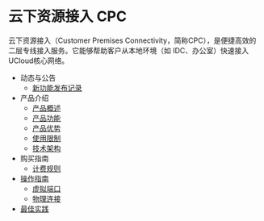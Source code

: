 
# 云下资源接入 CPC

云下资源接入（Customer Premises Connectivity，简称CPC），是便捷高效的二层专线接入服务。它能够帮助客户从本地环境（如 IDC、办公室）快速接入UCloud核心网络。

- 动态与公告
  - [新功能发布记录](/cpc/newfunctions/newfunctions.md)
- 产品介绍
  - [产品概述](/cpc/intro/description.md)
  - [产品功能](/cpc/intro/function.md)
  - [产品优势](/cpc/intro/advantages.md)
  - [使用限制](/cpc/intro/limit.md)
  - [技术架构](/cpc/intro/architecture.md)
- 购买指南
  - [计费规则](/cpc/buy/charge.md)
- [操作指南](/cpc/guide/guide.md)
  * [虚拟端口](/cpc/guide/virtualport.md)
  * [物理连接](/cpc/guide/physicalconnection.md)
- [最佳实践](/cpc/bestpractice/bestpractice.md)


